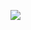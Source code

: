 ![](https://user-images.githubusercontent.com/40696767/98450570-fad64480-213d-11eb-8431-6d8f2a4064e0.png)




